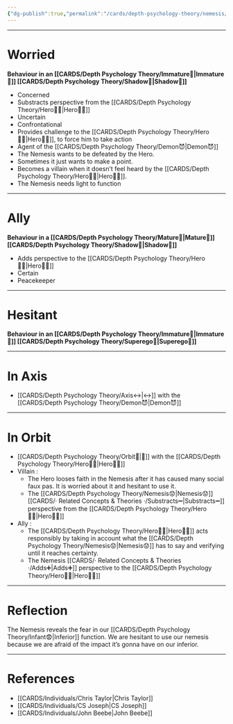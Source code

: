 ```yaml
---
{"dg-publish":true,"permalink":"/cards/depth-psychology-theory/nemesis/","noteIcon":"1","created":"2022-12-27T22:26:23.610+01:00","updated":"2023-05-27T15:36:22.723+02:00"}
---
```


---
# Worried 
**Behaviour in an [[CARDS/Depth Psychology Theory/Immature🐇\|Immature🐇]] [[CARDS/Depth Psychology Theory/Shadow👥\|Shadow👥]]** 
- Concerned
- Substracts perspective from the [[CARDS/Depth Psychology Theory/Hero🦸‍♂️\|Hero🦸‍♂️]] 
- Uncertain
- Confrontational
- Provides challenge to the [[CARDS/Depth Psychology Theory/Hero🦸‍♂️\|Hero🦸‍♂️]], to force him to take action  
- Agent of the [[CARDS/Depth Psychology Theory/Demon😈\|Demon😈]] 
- The Nemesis wants to be defeated by the Hero. 
- Sometimes it just wants to make a point. 
- Becomes a villain when it doesn’t feel heard by the [[CARDS/Depth Psychology Theory/Hero🦸‍♂️\|Hero🦸‍♂️]]. 
- The Nemesis needs light to function

---
# Ally
**Behaviour in a [[CARDS/Depth Psychology Theory/Mature🐢\|Mature🐢]] [[CARDS/Depth Psychology Theory/Shadow👥\|Shadow👥]]** 
- Adds perspective to the [[CARDS/Depth Psychology Theory/Hero🦸‍♂️\|Hero🦸‍♂️]] 
- Certain 
- Peacekeeper

---
# Hesitant 
**Behaviour in an [[CARDS/Depth Psychology Theory/Immature🐇\|Immature🐇]] [[CARDS/Depth Psychology Theory/Superego👹\|Superego👹]]** 

---
# In Axis 
- [[CARDS/Depth Psychology Theory/Axis↔️\|↔️]] with the [[CARDS/Depth Psychology Theory/Demon😈\|Demon😈]] 
---
# In Orbit 
- [[CARDS/Depth Psychology Theory/Orbit🔄\|💫]] with the [[CARDS/Depth Psychology Theory/Hero🦸‍♂️\|Hero🦸‍♂️]] 
- Villain : 
	- The Hero looses faith in the Nemesis after it has caused many social faux pas. It is worried about it and hesitant to use it.  
	- The [[CARDS/Depth Psychology Theory/Nemesis😟\|Nemesis😟]] [[CARDS/· Related Concepts & Theories ·/Substracts➖\|Substracts➖]] perspective from the [[CARDS/Depth Psychology Theory/Hero🦸‍♂️\|Hero🦸‍♂️]] 
- Ally : 
	- The [[CARDS/Depth Psychology Theory/Hero🦸‍♂️\|Hero🦸‍♂️]] acts responsibly by taking in account what the [[CARDS/Depth Psychology Theory/Nemesis😟\|Nemesis😟]] has to say and verifying until it reaches certainty. 
	- The Nemesis [[CARDS/· Related Concepts & Theories ·/Adds➕\|Adds➕]] perspective to the [[CARDS/Depth Psychology Theory/Hero🦸‍♂️\|Hero🦸‍♂️]]
--- 
# Reflection 
The Nemesis reveals the fear in our [[CARDS/Depth Psychology Theory/Infant😨\|Inferior]] function. 
We are hesitant to use our nemesis because we are afraid of the impact it’s gonna have on our inferior. 

---
# References 
- [[CARDS/Individuals/Chris Taylor\|Chris Taylor]]
- [[CARDS/Individuals/CS Joseph\|CS Joseph]] 
- [[CARDS/Individuals/John Beebe\|John Beebe]] 

